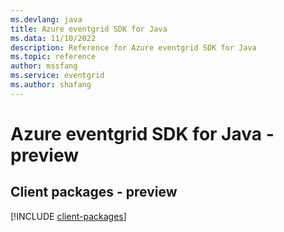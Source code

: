 ```yaml
---
ms.devlang: java
title: Azure eventgrid SDK for Java
ms.data: 11/10/2022
description: Reference for Azure eventgrid SDK for Java
ms.topic: reference
author: mssfang
ms.service: eventgrid
ms.author: shafang
---
```

# Azure eventgrid SDK for Java - preview

## Client packages - preview
[!INCLUDE [client-packages](eventgrid-client-index.md)]